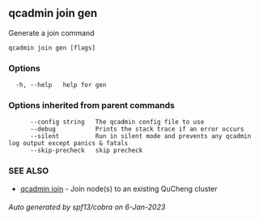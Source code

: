 ## qcadmin join gen

Generate a join command

```
qcadmin join gen [flags]
```

### Options

```
  -h, --help   help for gen
```

### Options inherited from parent commands

```
      --config string   The qcadmin config file to use
      --debug           Prints the stack trace if an error occurs
      --silent          Run in silent mode and prevents any qcadmin log output except panics & fatals
      --skip-precheck   skip precheck
```

### SEE ALSO

* [qcadmin join](qcadmin_join.md)	 - Join node(s) to an existing QuCheng cluster

###### Auto generated by spf13/cobra on 6-Jan-2023
